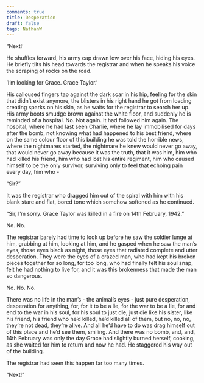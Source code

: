 ```yaml
---
comments: true
title: Desperation
draft: false
tags: NathanW
---
```

 
“Next!’

He shuffles forward, his army cap drawn low over his face, hiding his eyes. He briefly tilts his head towards the registrar and when he speaks his voice the scraping of rocks on the road.

‘I’m looking for Grace. Grace Taylor.’

His calloused fingers tap against the dark scar in his hip, feeling for the skin that didn’t exist anymore, the blisters in his right hand he got from loading creating sparks on his skin, as he waits for the registrar to search her up. His army boots smudge brown against the white floor, and suddenly he is reminded of a hospital. No. Not again. It had followed him again. The hospital, where he had last seen Charlie, where he lay immobilised for days after the bomb, not knowing what had happened to his best friend, where on the same colour floor of this building he was told the horrible news, where the nightmares started, the nightmare he knew would never go away, that would never go away because it was the truth, that it was him, him who had killed his friend, him who had lost his entire regiment, him who caused himself to be the only survivor, surviving only to feel that echoing pain every day, him who -

“Sir?”

It was the registrar who dragged him out of the spiral with him with his blank stare and flat, bored tone which somehow softened as he continued.

“Sir, I’m sorry. Grace Taylor was killed in a fire on 14th February, 1942.”

No. No.

The registrar barely had time to look up before he saw the soldier lunge at him, grabbing at him,  looking at him, and he gasped when he saw the man’s eyes, those eyes black as night, those eyes that radiated complete and utter desperation. They were the eyes of a crazed man, who had kept his broken pieces together for so long, for too long,  who had finally felt his soul snap, felt he had nothing to live for, and it was this brokenness that made the man so dangerous.

No. No. No.

There was no life in the man’s - the animal’s eyes - just pure desperation, desperation for anything, for, for it to be a lie, for the war to be a lie, for and end to the war in his soul, for his soul to just die, just die like his sister, like his friend, his friend who he’d killed, he’d killed all of them, but no, no, no, they’re not dead, they’re alive. And all he’d have to do was drag himself out of this place and he’d see them, smiling. And there was no bomb, and, and, 14th February was only the day Grace had slightly burned herself, cooking, as she waited for him to return and now he had. He staggered his way out of the building.

The registrar had seen this happen far too many times.

“Next!”
